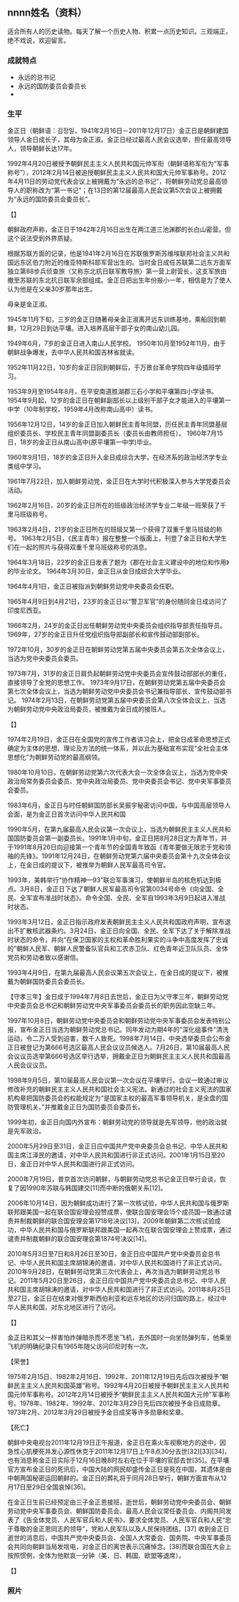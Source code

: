 ## nnnn姓名（资料）

适合所有人的历史读物。每天了解一个历史人物、积累一点历史知识。三观端正，绝不戏说，欢迎留言。  

### 成就特点

- 永远的总书记
- 永远的国防委员会委员长
- ​


### 生平

金正日（朝鲜语：김정일，1941年2月16日－2011年12月17日）金正日是朝鲜建国领导人金日成长子，其母为金正淑。金正日经过最高人民会议选举，担任最高领导人，领导朝鲜长达17年。

1992年4月20日被授予朝鲜民主主义人民共和国元帅军衔（朝鲜语称军衔为“军事称号”），2012年2月14日被追授朝鲜民主主义人民共和国大元帅军事称号。2012年4月11日的劳动党代表会议上被拥戴为“永远的总书记”，将朝鲜劳动党总最高领导人的职称改为“第一书记”；在13日的第12届最高人民会议第5次会议上被拥戴为“永远的国防委员会委员长”。

【】

朝鲜政府声称，金正日于1942年2月16日出生在两江道三池渊郡的长白山密营。但这个说法受到外界质疑。

根据苏联方面的记录，他是1941年2月16日在苏联俄罗斯苏维埃联邦社会主义共和国远东区伯力附近的维亚特斯科耶军营出生的。当时金日成任苏联第二远东方面军独立第88步兵侦查旅（又称东北抗日联军教导旅）第一营上尉营长，这支军旅由撤至苏联的东北抗日联军余部组成。金正日把出生年份报小一年，相信是为了使人认为他是在父亲30岁那年出生。

母亲是金正淑。

1945年11月下旬，三岁的金正日随著母亲金正淑离开远东训练基地，乘船回到朝鲜，12月29日到达平壤。进入培养高层干部子女的南山幼儿园。

1949年6月，7岁的金正日进入南山人民学校。
1950年10月至1952年11月，由于朝鲜战争爆发，去中华人民共和国吉林省就读。

1952年11月22日，10岁的金正日回到朝鲜后，于万景台革命学院四年级插班学习。

1953年9月至1954年8月，在平安南道胜湖郡三石小学和平壤第四小学读书。
1954年9月起，12岁的金正日在朝鲜副部长以上级别干部子女才能进入的平壤第一中学（10年制学校，1959年4月改称南山高中）读书。

1956年12月12日，14岁的金正日加入朝鲜民主青年同盟，历任民主青年同盟基层组织委员长、学校民主青年同盟副委员长（委员长由教师担任）。
1960年7月15日，18岁的金正日从南山高中(原平壤第一中学)毕业。

1960年9月1日，18岁的金正日升入金日成综合大学，在经济系的政治经济学专业类组中学习。

1961年7月22日，加入朝鲜劳动党，金正日在大学时代积极深入参与大学党委员会活动。

1962年2月16日，20岁的金正日所在的班级政治经济学专业二年级一班荣获了千里马班级称号。

1963年2月4日，21岁的金正日所在的班级又第一个获得了双重千里马班级的称号。
1963年2月5日，《民主青年》报在整整一个版面上，刊登了金正日和大学生们在一起的照片与获得双重千里马班级称号的消息。

1964年3月18日，22岁的金正日发表了题为《郡在社会主义建设中的地位和作用》的毕业论文。
1964年3月30日，金正日从金日成综合大学毕业。

1964年4月1日，金正日被指派到朝鲜劳动党中央委员会任职。

1965年4月9日到4月21日，23岁的金正日以“警卫军官”的身份随同金日成访问了印度尼西亚。

1966年2月，24岁的金正日出任朝鲜劳动党中央委员会组织指导部责任指导员。
1969年，27岁的金正日升任党组织指导部副部长和宣传鼓动部副部长。

1972年10月，30岁的金正日在朝鲜劳动党第五届中央委员会第五次全体会议上，当选为党中央委员会委员。

1973年7月，31岁的金正日肩负起朝鲜劳动党中央委员会宣传鼓动部部长的重任，直接领导了全党的思想工作。
1973年9月17日，在朝鲜劳动党第五届中央委员会第七次全体会议上，当选为朝鲜劳动党中央委员会书记兼指导部长、宣传鼓动部书记。
1974年2月13日，在朝鲜劳动党第五届中央委员会第八次全体会议上，当选为朝鲜劳动党中央政治局委员，被推戴为金日成的接班人。

【】

1974年2月19日，金正日在全国党的宣传工作者讲习会上，把金日成革命思想正式确定为主体的思想、理论及方法的统一体系，并以此为基础宣布实现“全社会主体思想化”为朝鲜劳动党的最高纲领。

1980年10月10日，在朝鲜劳动党第六次代表大会一次全体会议上，当选为党中央政治局常务委员会委员、党中央政治局委员、党中央委员会书记、党中央军事委员会委员。

1983年6月，金正日与时任朝鲜国防部长吴振宇秘密访问中国，与中国高层领导人会面，是为金正日首次访问中华人民共和国

1990年5月，在第九届最高人民会议第一次会议上，当选为朝鲜民主主义人民共和国国防委员会第一副委员长。1991年1月中旬，金正日把8月28日定为青年节，并于1991年8月26日向迎接第一个青年节的全国青年致函《青年要做无限忠于党和领袖的先锋》。1991年12月24日，在朝鲜劳动党第六届中央委员会第十九次全体会议上，在金日成的提议下，被推举为朝鲜人民军最高司令官。

1993年，美韩举行“协作精神—93”联合军事演习，使朝鲜半岛的核危机达到极点。3月8日，金正日下达了朝鲜人民军最高司令官第0034号命令《向全国、全民、全军宣布准战时状态》。命令全国、全民、全军自1993年3月9日起进入准战时状态。

1993年3月12日，金正日指示政府发表朝鲜民主主义人民共和国政府声明，宣布退出不扩散核武器条约。3月24日，金正日向全国、全民、全军下达了关于解除准战时状态的命令，并向“在保卫国家的主权和革命胜利果实的斗争中高度发挥了忠诚的”朝鲜人民军、朝鲜人民警备队官兵和工农赤卫队、红色青年近卫队队员、全体党员和劳动者致以感谢信。

1993年4月9日，在第九届最高人民会议第五次会议上，在金日成的提议下，被推戴为朝鲜国防委员会委员长。

【守孝三年】金日成于1994年7月8日去世后，金正日为父守孝三年，朝鲜劳动党中央委员会总书记和朝鲜劳动党中央军事委员会委员长的职务因此空缺三年。



1997年10月8日，朝鲜劳动党中央委员会和朝鲜劳动党中央军事委员会发表特别公报，宣布金正日当选为朝鲜劳动党总书记。同年发动为期4年的“深化组事件”清洗运动，令二万人受到迫害，数千人致死。1998年7月14日，中央选举委员会公布金正日被登记为第666号选区最高人民会议议员候选人。7月26日，第10届最高人民会议议员选举第666号选区举行选举，拥戴金正日为朝鲜民主主义人民共和国最高人民会议议员。

1998年9月5日，第10届最高人民会议第一次会议在平壤举行。会议一致通过审议修改补充的朝鲜民主主义人民共和国社会主义宪法。新通过的社会主义宪法的国家机构章把国防委员会的权能规定为“是国家主权的最高军事领导机关，是全盘的国防管理机关。”并推戴金正日为国防委员会委员长。

1999年初，金正日向国内外宣布：朝鲜劳动党的领导就是先军领导，他的政治就是先军政治。

2000年5月29日至31日，金正日应中国共产党中央委员会总书记、中华人民共和国主席江泽民的邀请，对中华人民共和国进行非正式访问。2001年1月15日至20日，金正日对中华人民共和国进行非正式访问。



2000年7月19日，普京首次访问朝鲜，与朝鲜劳动党总书记金正日举行会谈，恢复了因1990年苏联与韩国建交[11]而中断的俄朝关系[12]。

2006年10月14日，因为朝鲜成功进行了第一次核试验，中华人民共和国与俄罗斯联邦跟美国一起在联合国安理会投赞成票，使联合国安理会15个成员国一致通过谴责并制裁朝鲜的联合国安理会第1718号决议[13]，2009年朝鲜第二次核试验成功，中华人民共和国与俄罗斯联邦跟美国一起再次在联合国安理会上赞成票，通过谴责并制裁朝鲜的联合国安理会第1874号决议[14]。



2010年5月3日至7日和8月26日至30日，金正日应中国共产党中央委员会总书记、中华人民共和国主席胡锦涛的邀请，对中华人民共和国进行了非正式访问。2010年9月28日，在朝鲜劳动党第三次代表会上，再次当选为朝鲜劳动党总书记。2011年5月20日至26日，金正日应中国共产党中央委员会总书记、中华人民共和国主席胡锦涛的邀请，对中华人民共和国进行了非正式访问。2011年8月25日至27日，金正日在结束对俄罗斯西伯利亚和远东地区的访问归国的路上，经过中华人民共和国，对东北地区进行了访问。



【】

金正日和其父一样害怕炸弹暗杀而不愿坐飞机，去外国时一向坐防弹列车，他乘坐飞机的明确纪录只有1965年随父访问印尼时有一次。



【荣誉】

1975年2月15日、1982年2月16日、1992年、2011年12月19日先后四次被授予“朝鲜民主主义人民共和国英雄”称号。1992年4月20日被授予朝鲜民主主义人民共和国元帅军事称号。2012年2月14日被授予“朝鲜民主主义人民共和国大元帅”军事称号。1978年、1982年、1992年、2012年3月29日先后四次被授予金日成勋章。1973年2月、2012年3月29日被授予金日成奖等许多勋章和奖章。

【死亡】

朝鲜中央电视台2011年12月19日正午报道，金正日在乘火车视察地方的途中，因急性心肌梗死并发心源性休克于2011年12月17日上午8点30分去世[32][33][34]，也有消息称金正日实际于12月16日晚8时左右在位于平壤的官邸去世[35]。在平壤官方宣布金正日的死讯后，中国大陆的网民却盛传金正日是死在中国，其遗体是由中朝两国秘密运回朝鲜的。金正日的葬礼将于同月28日举行，朝鲜方面宣布从12月17日至29日全国哀悼[36]。

在金正日生前已经预定由三子金正恩接班，逝世后，朝鲜劳动党中央委员会、朝鲜劳动党中央军事委员会、朝鲜国防委员会、最高人民会议常任委员会、内阁共同发表了《告全体党员、人民军官兵和人民书》，要求全体党员、人民军官兵和人民“忠于尊敬的金正恩同志的领导”，党和人民军队以及人民保持团结。[37]
收到金正日逝世的消息后，中国共产党中央委员会、全国人大常委会、国务院、中央军事委员会共同向朝鲜当局发唁电，对金正日的离世表示沉痛悼念。[38]而联合国在大会上按照惯例，全体为他默哀一分钟（美、日、韩国、欧盟等退席）。

【】

### 照片

